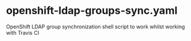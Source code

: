 # openshift-ldap-groups-sync.yaml
OpenShift LDAP group synchronization shell script to work whilst working with Travis CI
